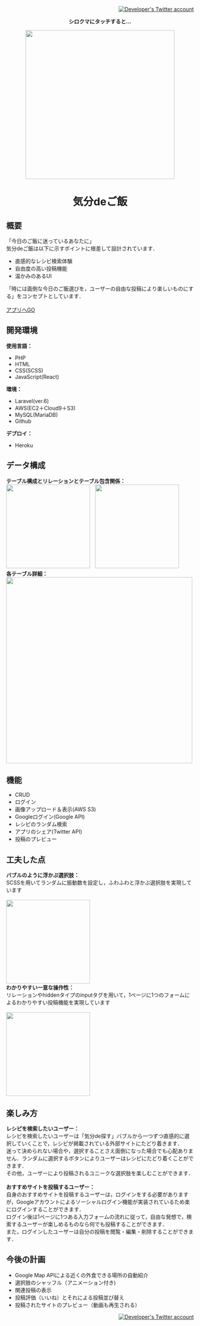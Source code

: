 <p align="right"><a href="https://twitter.com/so_webeng" target="_blank"><img src="https://img.shields.io/twitter/url?label=%E9%96%8B%E7%99%BA%E8%80%85%E3%81%AETweet%E3%82%92%E8%A6%8B%E3%82%8B&style=social&url=https%3A%2F%2Ftwitter.com%2Fso_webeng" alt="Developer's Twitter account"></a></p>


<p align="center"><b>シロクマにタッチすると...</b></p>

<p align="center"><a href="https://stark-journey-71646.herokuapp.com" target="_blank"><img src="https://stark-journey-71646.herokuapp.com/img/c5caaa1a.png" width="400"></a></p>
<h1 align="center">気分deご飯</h1>

##  概要
「今日のご飯に迷っているあなたに」<br>
気分deご飯は以下に示すポイントに根差して設計されています．
- 直感的なレシピ検索体験
- 自由度の高い投稿機能
- 温かみのあるUI

「時には面倒な今日のご飯選びを，ユーザーの自由な投稿により楽しいものにする」をコンセプトとしています．<br><br>
<a href="https://stark-journey-71646.herokuapp.com">アプリへGO</a>

##  開発環境
<b>使用言語：</b><br>
- PHP
- HTML
- CSS(SCSS)
- JavaScript(React)

<b>環境：</b><br>
- Laravel(ver.6)
- AWS(EC2＋Cloud9＋S3)
- MySQL(MariaDB)
- Github

<b>デプロイ：</b><br>
- Heroku

##  データ構成
<b>テーブル構成とリレーションとテーブル包含関係：</b><br>
<img src="https://user-images.githubusercontent.com/55343913/176453593-0e9621ef-a695-48a4-bf53-60adc7b53ea3.jpg" width="225">　<img src="https://user-images.githubusercontent.com/55343913/176453687-f0668515-1e0d-4d2c-9ec2-d25edff41bc9.jpg" width="225">
<br><b>各テーブル詳細：</b><br>
<img src="https://user-images.githubusercontent.com/55343913/176453649-5a1c39fa-4f5f-4fc8-9c63-7b97da3174cf.jpg" width="500">

##  機能
- CRUD
- ログイン
- 画像アップロード＆表示(AWS S3)
- Googleログイン(Google API)
- レシピのランダム検索
- アプリのシェア(Twitter API)
- 投稿のプレビュー

##  工夫した点
<b>バブルのように浮かぶ選択肢：</b><br>
SCSSを用いてランダムに振動数を設定し，ふわふわと浮かぶ選択肢を実現しています<br><br>
<img src="https://media.giphy.com/media/WkbqikAR8FY9RtHZSx/giphy.gif" width="225"><br>
<b>わかりやすい一意な操作性：</b><br>
リレーションやhiddenタイプのinputタグを用いて，1ページに1つのフォームによるわかりやすい投稿機能を実現しています<br><br>
<img src="https://media.giphy.com/media/KbAsTTUqWw1KMW1WLE/giphy.gif" width="225">

##  楽しみ方
<b>レシピを検索したいユーザー：</b><br>
レシピを検索したいユーザーは「気分de探す」バブルから一つずつ直感的に選択していくことで，レシピが掲載されている外部サイトにたどり着きます．<br>
迷って決められない場合や，選択することさえ面倒になった場合でも心配ありません．ランダムに選択するボタンによりユーザーはレシピにたどり着くことができます．<br>
その他，ユーザーにより投稿されるユニークな選択肢を楽しむことができます．<br><br>
<b>おすすめサイトを投稿するユーザー：</b><br>
自身のおすすめサイトを投稿するユーザーは，ログインをする必要がありますが，Googleアカウントによるソーシャルログイン機能が実装されているため楽にログインすることができます．<br>
ログイン後は1ページに1つある入力フォームの流れに従って，自由な発想で，検索するユーザーが楽しめるものなら何でも投稿することができます．<br>
また，ログインしたユーザーは自分の投稿を閲覧・編集・削除することができます．<br>

##  今後の計画
- Google Map APIによる近くの外食できる場所の自動紹介
- 選択肢のシャッフル（アニメーション付き)
- 関連投稿の表示
- 投稿評価（いいね）とそれによる投稿並び替え
- 投稿されたサイトのプレビュー（動画も再生される）

<p align="right"><a href="https://twitter.com/so_webeng" target="_blank"><img src="https://img.shields.io/twitter/url?label=%E9%96%8B%E7%99%BA%E8%80%85%E3%81%AETweet%E3%82%92%E8%A6%8B%E3%82%8B&style=social&url=https%3A%2F%2Ftwitter.com%2Fso_webeng" alt="Developer's Twitter account"></a></p>
